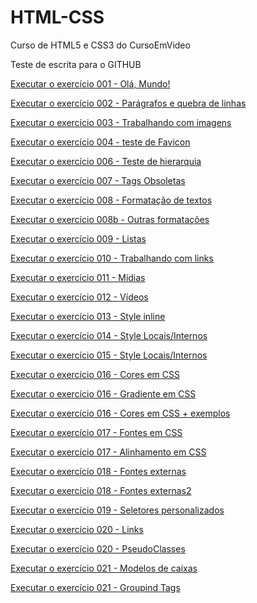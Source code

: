 # HTML-CSS
 Curso de HTML5 e CSS3 do CursoEmVideo


Teste de escrita para o GITHUB


<a href="https://marcus-gomes.github.io/HTML-CSS/Exerc%C3%ADcios/ex001/index.html" target="_blank">Executar o exercício 001 - Olá, Mundo!</a>

<a href="https://marcus-gomes.github.io/HTML-CSS/Exerc%C3%ADcios/ex002/" target="_blank">Executar o exercício 002 - Parágrafos e quebra de linhas</a>

<a href="https://marcus-gomes.github.io/HTML-CSS/Exerc%C3%ADcios/ex003/index.html" target="_blank">Executar o exercício 003 - Trabalhando com imagens</a>

<a href="https://marcus-gomes.github.io/HTML-CSS/Exerc%C3%ADcios/ex004/index.html" target="_blank">Executar o exercício 004 - teste de Favicon</a>

<a href="https://marcus-gomes.github.io/HTML-CSS/Exerc%C3%ADcios/ex006/index.html" target="_blank">Executar o exercício 006 - Teste de hierarquia</a>

<a href="https://marcus-gomes.github.io/HTML-CSS/Exerc%C3%ADcios/ex007/index.html" target="_blank">Executar o exercício 007 - Tags Obsoletas</a>

<a href="https://marcus-gomes.github.io/HTML-CSS/Exerc%C3%ADcios/ex008/index.html" target="_blank">Executar o exercício 008 - Formatação de textos</a>

<a href="https://marcus-gomes.github.io/HTML-CSS/Exerc%C3%ADcios/ex008b/index.html" target="_blank">Executar o exercício 008b - Outras formatações</a>

<a href="https://marcus-gomes.github.io/HTML-CSS/Exerc%C3%ADcios/ex009/index.html" target="_blank">Executar o exercício 009 - Listas</a>

<a href="https://marcus-gomes.github.io/HTML-CSS/Exerc%C3%ADcios/ex010/index.html" target="_blank">Executar o exercício 010 - Trabalhando com links</a>

<a href="https://marcus-gomes.github.io/HTML-CSS/Exerc%C3%ADcios/ex011/index.html" target="_blank">Executar o exercício 011 - Mídias</a>

<a href="https://marcus-gomes.github.io/HTML-CSS/Exerc%C3%ADcios/ex012/index.html" target="_blank">Executar o exercício 012 - Vídeos</a>

<a href="https://marcus-gomes.github.io/HTML-CSS/Exerc%C3%ADcios/ex013/index.html" target="_blank">Executar o exercício 013 - Style inline</a>

<a href="https://marcus-gomes.github.io/HTML-CSS/Exerc%C3%ADcios/ex014/index.html" target="_blank">Executar o exercício 014 - Style Locais/Internos</a>

<a href="https://marcus-gomes.github.io/HTML-CSS/Exerc%C3%ADcios/ex015/index.html" target="_blank">Executar o exercício 015 - Style Locais/Internos</a>

<a href="https://marcus-gomes.github.io/HTML-CSS/Exerc%C3%ADcios/ex016/cor1.html" target="_blank">Executar o exercício 016 - Cores em CSS</a>

<a href="https://marcus-gomes.github.io/HTML-CSS/Exerc%C3%ADcios/ex016/cor2.html" target="_blank">Executar o exercício 016 - Gradiente em CSS</a>

<a href="https://marcus-gomes.github.io/HTML-CSS/Exerc%C3%ADcios/ex016/cor3.html" target="_blank">Executar o exercício 016 - Cores em CSS + exemplos</a>

<a href="https://marcus-gomes.github.io/HTML-CSS/Exerc%C3%ADcios/ex017/fonte01.html" target="_blank">Executar o exercício 017 - Fontes em CSS</a>

<a href="https://marcus-gomes.github.io/HTML-CSS/Exerc%C3%ADcios/ex017/fonte02.html" target="_blank">Executar o exercício 017 - Alinhamento em CSS</a>

<a href="https://marcus-gomes.github.io/HTML-CSS/Exerc%C3%ADcios/ex018/font01.html" target="_blank">Executar o exercício 018 - Fontes externas</a>

<a href="https://marcus-gomes.github.io/HTML-CSS/Exerc%C3%ADcios/ex018/font02.html" target="_blank">Executar o exercício 018 - Fontes externas2</a>

<a href="https://marcus-gomes.github.io/HTML-CSS/Exerc%C3%ADcios/ex019/seletor01.html" target="_blank">Executar o exercício 019 - Seletores personalizados</a>

<a href="https://marcus-gomes.github.io/HTML-CSS/Exerc%C3%ADcios/ex020/link.html" target="_blank">Executar o exercício 020 - Links</a>

<a href="https://marcus-gomes.github.io/HTML-CSS/Exerc%C3%ADcios/ex020/pseudoclasse.html" target="_blank">Executar o exercício 020 - PseudoClasses</a>

<a href="https://marcus-gomes.github.io/HTML-CSS/Exerc%C3%ADcios/ex021/caixa01.html" target="_blank">Executar o exercício 021 - Modelos de caixas</a>

<a href="https://marcus-gomes.github.io/HTML-CSS/Exerc%C3%ADcios/ex021/caixa02.html" target="_blank">Executar o exercício 021 - Groupind Tags</a>

